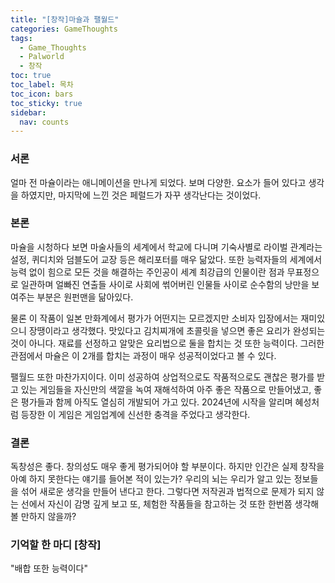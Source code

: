 ```yaml
---
title: "[창작]마슐과 팰월드"
categories: GameThoughts
tags:
  - Game_Thoughts
  - Palworld
  - 창작
toc: true
toc_label: 목차
toc_icon: bars
toc_sticky: true
sidebar:
  nav: counts
---
```

### 서론
얼마 전 마슐이라는 애니메이션을 만나게 되었다. 보며 다양한. 요소가 들어 있다고 생각을 하였지만, 마지막에 느낀 것은 페럴드가 자꾸 생각난다는 것이었다.
### 본론
마슐을 시청하다 보면 마술사들의 세계에서 학교에 다니며 기숙사별로 라이벌 관계라는 설정, 퀴디치와 덤블도어 교장 등은 해리포터를 매우 닮았다. 또한 능력자들의 세계에서 능력 없이 힘으로 모든 것을 해결하는 주인공이 세계 최강급의 인물이란 점과 무표정으로 일관하며 얼빠진 연출들 사이로 사회에 썪어버린 인물들 사이로 순수함의 낭만을 보여주는 부분은 원펀맨을 닮아있다.

물론 이 작품이 일본 만화계에서 평가가 어떤지는 모르겠지만 소비자 입장에서는 재미있으니 장땡이라고 생각했다. 맛있다고 김치찌개에 초콜릿을 넣으면 좋은 요리가 완성되는 것이 아니다. 재료를 선정하고 알맞은 요리법으로 둘을 합치는 것 또한 능력이다. 그러한 관점에서 마슐은 이 2개를 합치는 과정이 매우 성공적이었다고 볼 수 있다.

팰월드 또한 마찬가지이다. 이미 성공하여 상업적으로도 작품적으로도 괜찮은 평가를 받고 있는 게임들을 자신만의 색깔을 녹여 재해석하여 아주 좋은 작품으로 만들어냈고, 좋은 평가들과 함께 아직도 열심히 개발되어 가고 있다. 2024년에 시작을 알리며 혜성처럼 등장한 이 게임은 게임업계에 신선한 충격을 주었다고 생각한다.
### 결론
독창성은 좋다. 창의성도 매우 좋게 평가되어야 할 부분이다. 하지만 인간은 실제 창작을 아예 하지 못한다는 얘기를 들어본 적이 있는가? 우리의 뇌는 우리가 알고 있는 정보들을 섞어 새로운 생각을 만들어 낸다고 한다. 그렇다면 저작권과 법적으로 문제가 되지 않는 선에서 자신이 감명 깊게 보고 또, 체험한 작품들을 참고하는 것 또한 한번쯤 생각해 볼 만하지 않을까?
### 기억할 한 마디 [창작]
"배합 또한 능력이다"